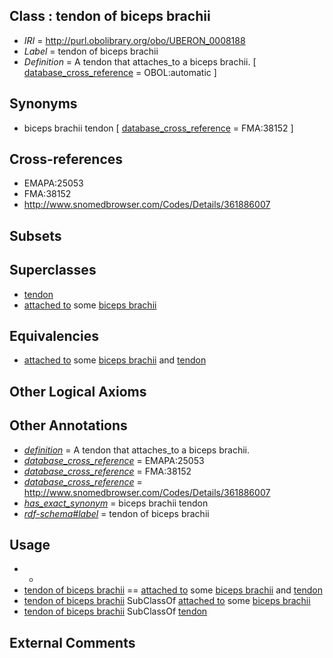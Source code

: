 
## Class : tendon of biceps brachii

 * *IRI* = http://purl.obolibrary.org/obo/UBERON_0008188
 * *Label* = tendon of biceps brachii
 * *Definition* = A tendon that attaches_to a biceps brachii. [ [database_cross_reference](../../ef/oboInOwl#hasDbXref.md) = OBOL:automatic ]

## Synonyms

 * biceps brachii tendon [ [database_cross_reference](../../ef/oboInOwl#hasDbXref.md) = FMA:38152 ]

## Cross-references

 * EMAPA:25053
 * FMA:38152
 * http://www.snomedbrowser.com/Codes/Details/361886007

## Subsets


## Superclasses

 * [tendon](../../UBERON/43/UBERON_0000043.md)
 * [attached to](../../RO/71/RO_0002371.md) some [biceps brachii](../../UBERON/07/UBERON_0001507.md)

## Equivalencies

 * [attached to](../../RO/71/RO_0002371.md) some [biceps brachii](../../UBERON/07/UBERON_0001507.md) and [tendon](../../UBERON/43/UBERON_0000043.md)

## Other Logical Axioms


## Other Annotations

 * *[definition](../../IAO/15/IAO_0000115.md)* = A tendon that attaches_to a biceps brachii.
 * *[database_cross_reference](../../ef/oboInOwl#hasDbXref.md)* = EMAPA:25053
 * *[database_cross_reference](../../ef/oboInOwl#hasDbXref.md)* = FMA:38152
 * *[database_cross_reference](../../ef/oboInOwl#hasDbXref.md)* = http://www.snomedbrowser.com/Codes/Details/361886007
 * *[has_exact_synonym](../../ym/oboInOwl#hasExactSynonym.md)* = biceps brachii tendon
 * *[rdf-schema#label](../../el/rdf-schema#label.md)* = tendon of biceps brachii

## Usage

 * -
 * [tendon of biceps brachii](../../UBERON/88/UBERON_0008188.md) == [attached to](../../RO/71/RO_0002371.md) some [biceps brachii](../../UBERON/07/UBERON_0001507.md) and [tendon](../../UBERON/43/UBERON_0000043.md)
 * [tendon of biceps brachii](../../UBERON/88/UBERON_0008188.md) SubClassOf [attached to](../../RO/71/RO_0002371.md) some [biceps brachii](../../UBERON/07/UBERON_0001507.md)
 * [tendon of biceps brachii](../../UBERON/88/UBERON_0008188.md) SubClassOf [tendon](../../UBERON/43/UBERON_0000043.md)

## External Comments

